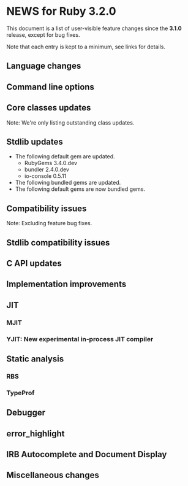 # NEWS for Ruby 3.2.0

This document is a list of user-visible feature changes
since the **3.1.0** release, except for bug fixes.

Note that each entry is kept to a minimum, see links for details.

## Language changes

## Command line options

## Core classes updates

Note: We're only listing outstanding class updates.

## Stdlib updates

*   The following default gem are updated.
    * RubyGems 3.4.0.dev
    * bundler 2.4.0.dev
    * io-console 0.5.11
*   The following bundled gems are updated.
*   The following default gems are now bundled gems.

## Compatibility issues

Note: Excluding feature bug fixes.

## Stdlib compatibility issues

## C API updates

## Implementation improvements

## JIT

### MJIT

### YJIT: New experimental in-process JIT compiler

## Static analysis

### RBS

### TypeProf

## Debugger

## error_highlight

## IRB Autocomplete and Document Display

## Miscellaneous changes
